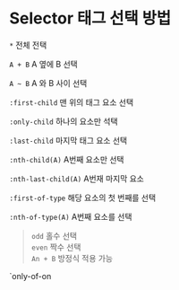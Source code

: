 # Selector 태그 선택 방법
`*` 전체 전택

`A + B` A 옆에 B 선택

`A ~ B` A 와 B 사이 선택

`:first-child` 맨 위의 태그 요소 선택

`:only-child` 하나의 요소만 석택

`:last-child` 마지막 태그 요소 선택

`:nth-child(A)` A번째 요소만 선택

`:nth-last-child(A)` A번재 마지막 요소

`:first-of-type` 해당 요소의 첫 번째를 선택

`:nth-of-type(A)` A번째 요소를 선택 
> `odd` 홀수 선택 <br> `even` 짝수 선택 <br> `An + B` 방정식 적용 가능

`only-of-on

